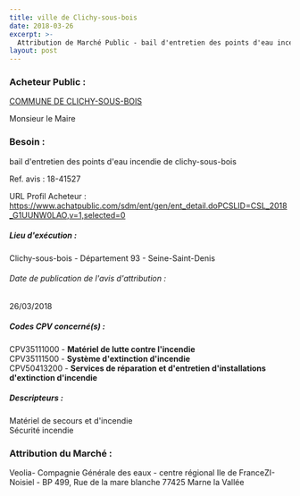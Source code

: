 ```yaml
---
title: ville de Clichy-sous-bois
date: 2018-03-26
excerpt: >-
  Attribution de Marché Public - bail d'entretien des points d'eau incendie de clichy-sous-bois
layout: post
---
```


### Acheteur Public : 
<a href="/acheteur-33/siren-219300142"> COMMUNE DE CLICHY-SOUS-BOIS</a><br/>

Monsieur le Maire





### Besoin :

bail d'entretien des points d'eau incendie de clichy-sous-bois

Ref. avis : 18-41527

URL Profil Acheteur : https://www.achatpublic.com/sdm/ent/gen/ent_detail.doPCSLID=CSL_2018_G1UUNW0LAO,v=1,selected=0

##### Lieu d'exécution :

Clichy-sous-bois - Département 93 - Seine-Saint-Denis

###### Date de publication de l'avis d'attribution : 
26/03/2018

##### Codes CPV concerné(s) :
CPV35111000 - **Matériel de lutte contre l'incendie** <br/>
CPV35111500 - **Système d'extinction d'incendie** <br/>
CPV50413200 - **Services de réparation et d'entretien d'installations d'extinction d'incendie** <br/>

##### Descripteurs :
Matériel de secours et d'incendie <br/>
Sécurité incendie <br/>

### Attribution du Marché :
Veolia- Compagnie Générale des eaux - centre régional Ile de FranceZI- Noisiel - BP 499, Rue de la mare blanche 77425 Marne la Vallée <br/>

